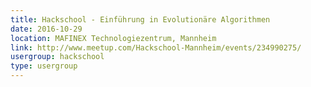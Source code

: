 ```yaml
---
title: Hackschool - Einführung in Evolutionäre Algorithmen
date: 2016-10-29
location: MAFINEX Technologiezentrum, Mannheim
link: http://www.meetup.com/Hackschool-Mannheim/events/234990275/
usergroup: hackschool
type: usergroup
---
```

